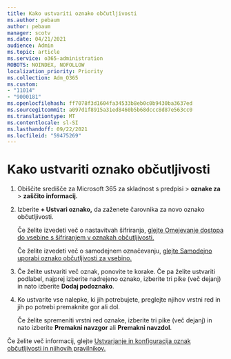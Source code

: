 ```yaml
---
title: Kako ustvariti oznako občutljivosti
ms.author: pebaum
author: pebaum
manager: scotv
ms.date: 04/21/2021
audience: Admin
ms.topic: article
ms.service: o365-administration
ROBOTS: NOINDEX, NOFOLLOW
localization_priority: Priority
ms.collection: Adm_O365
ms.custom:
- "11014"
- "9000181"
ms.openlocfilehash: ff7078f3d1604fa34533b8eb0c0b9430ba3637ed
ms.sourcegitcommit: a097d1f8915a31ed8460b5b68dccc8d87e563cc0
ms.translationtype: MT
ms.contentlocale: sl-SI
ms.lasthandoff: 09/22/2021
ms.locfileid: "59475269"
---
```

# <a name="how-to-create-a-sensitivity-label"></a>Kako ustvariti oznako občutljivosti

1. Obiščite središče za Microsoft 365 za skladnost s predpisi > **oznake za**  >  **zaščito informacij.**

1. Izberite **+ Ustvari oznako,** da zaženete čarovnika za novo oznako občutljivosti.

    Če želite izvedeti več o nastavitvah šifriranja, [glejte Omejevanje dostopa do vsebine s šifriranjem v oznakah občutljivosti.](https://go.microsoft.com/fwlink/?linkid=2106331)

    Če želite izvedeti več o samodejnem označevanju, [glejte Samodejno uporabi oznako občutljivosti za vsebino.](https://go.microsoft.com/fwlink/?linkid=2105837)

1. Če želite ustvariti več oznak, ponovite te korake. Če pa želite ustvariti podlabel, najprej izberite nadrejeno oznako, izberite tri pike (več dejanj) in nato izberite **Dodaj podoznako**.

1. Ko ustvarite vse nalepke, ki jih potrebujete, preglejte njihov vrstni red in jih po potrebi premaknite gor ali dol. 
    
    Če želite spremeniti vrstni red oznake, izberite tri pike (več dejanj) in nato izberite **Premakni navzgor** ali **Premakni navzdol**.

Če želite več informacij, glejte [Ustvarjanje in konfiguracija oznak občutljivosti in njihovih pravilnikov.](https://docs.microsoft.com/microsoft-365/compliance/create-sensitivity-labels)
